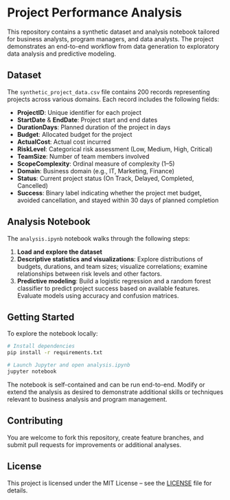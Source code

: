 # Project Performance Analysis

This repository contains a synthetic dataset and analysis notebook tailored for business analysts, program managers, and data analysts. The project demonstrates an end-to-end workflow from data generation to exploratory data analysis and predictive modeling.

## Dataset

The `synthetic_project_data.csv` file contains 200 records representing projects across various domains. Each record includes the following fields:

- **ProjectID**: Unique identifier for each project
- **StartDate** & **EndDate**: Project start and end dates
- **DurationDays**: Planned duration of the project in days
- **Budget**: Allocated budget for the project
- **ActualCost**: Actual cost incurred
- **RiskLevel**: Categorical risk assessment (Low, Medium, High, Critical)
- **TeamSize**: Number of team members involved
- **ScopeComplexity**: Ordinal measure of complexity (1–5)
- **Domain**: Business domain (e.g., IT, Marketing, Finance)
- **Status**: Current project status (On Track, Delayed, Completed, Cancelled)
- **Success**: Binary label indicating whether the project met budget, avoided cancellation, and stayed within 30 days of planned completion

## Analysis Notebook

The `analysis.ipynb` notebook walks through the following steps:

1. **Load and explore the dataset**
2. **Descriptive statistics and visualizations**: Explore distributions of budgets, durations, and team sizes; visualize correlations; examine relationships between risk levels and other factors.
3. **Predictive modeling**: Build a logistic regression and a random forest classifier to predict project success based on available features. Evaluate models using accuracy and confusion matrices.

## Getting Started

To explore the notebook locally:

```bash
# Install dependencies
pip install -r requirements.txt

# Launch Jupyter and open analysis.ipynb
jupyter notebook
```

The notebook is self-contained and can be run end-to-end. Modify or extend the analysis as desired to demonstrate additional skills or techniques relevant to business analysis and program management.

## Contributing

You are welcome to fork this repository, create feature branches, and submit pull requests for improvements or additional analyses.

## License

This project is licensed under the MIT License – see the [LICENSE](LICENSE) file for details.

